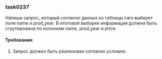 
### task0237

Напиши запрос, который согласно данных из таблицы cars выберет поля name и prod_year.
В итоговой выборке информация должна быть сгрупирована по колонкам name, prod_year и price.


#### Требования:
1.	Запрос должен быть реализован согласно условию.

